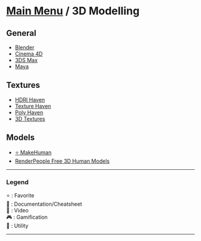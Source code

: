 # [Main Menu](../README.md) / 3D Modelling

## General
- [Blender](https://www.blender.org/)
- [Cinema 4D](https://www.maxon.net/fr/produits/cinema-4d/)
- [3DS Max](https://www.autodesk.fr/products/3ds-max/overview)
- [Maya](https://www.autodesk.fr/products/maya/overview)

## Textures
- [HDRI Haven](https://hdrihaven.com/hdris/)
- [Texture Haven](https://texturehaven.com/textures/)
- [Poly Haven](https://polyhaven.com/textures)
- [3D Textures](https://3dtextures.me)

## Models
- [:star: MakeHuman](http://www.makehumancommunity.org/)
- [RenderPeople Free 3D Human Models](https://renderpeople.com/free-3d-people/)

---

### Legend
:star: : Favorite\
:book: : Documentation/Cheatsheet\
:movie_camera: : Video\
:video_game: : Gamification\
:wrench: : Utility

---
